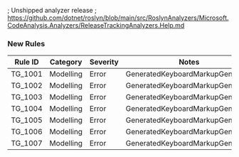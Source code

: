 ﻿; Unshipped analyzer release
; https://github.com/dotnet/roslyn/blob/main/src/RoslynAnalyzers/Microsoft.CodeAnalysis.Analyzers/ReleaseTrackingAnalyzers.Help.md

### New Rules

Rule ID | Category | Severity | Notes
--------|----------|----------|-------
TG_1001 | Modelling | Error | GeneratedKeyboardMarkupGenerator
TG_1002 | Modelling | Error | GeneratedKeyboardMarkupGenerator
TG_1003 | Modelling | Error | GeneratedKeyboardMarkupGenerator
TG_1004 | Modelling | Error | GeneratedKeyboardMarkupGenerator
TG_1005 | Modelling | Error | GeneratedKeyboardMarkupGenerator
TG_1006 | Modelling | Error | GeneratedKeyboardMarkupGenerator
TG_1007 | Modelling | Error | GeneratedKeyboardMarkupGenerator